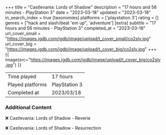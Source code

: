 +++
title = "Castlevania: Lords of Shadow"
description = "17 hours and 56 minutes - PlayStation 3"
date = "2023-03-18"
updated = "2023-03-18"
in_search_index = true
[taxonomies]
platforms = ['playstation 3']
rating = []
genres = ["hack and slash/beat 'em up", 'adventure']
[extra]
subtitle = "17 hours and 56 minutes - PlayStation 3"
completed_at = "2023-03-18"
url_cover_small = "https://images.igdb.com/igdb/image/upload/t_cover_small/co2slv.jpg"
url_cover_big = "https://images.igdb.com/igdb/image/upload/t_cover_big/co2slv.jpg"
+++
{{ image(src="https://images.igdb.com/igdb/image/upload/t_cover_big/co2slv.jpg") }}

|              |            |
| ------------ | ---------- |
| Time played  | 17 hours |
| Played platforms    | PlayStation 3 |
| Completed at | 2023/03/18 |



### Additional Content


❌ Castlevania: Lords of Shadow - Reverie

❌ Castlevania: Lords of Shadow - Resurrection
